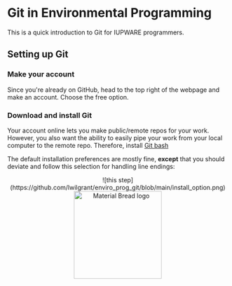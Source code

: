 # Git in Environmental Programming
This is a quick introduction to Git for IUPWARE programmers. 

## Setting up Git

### Make your account
Since you're already on GitHub, head to the top right of the webpage and make an account. Choose the free option.

### Download and install Git
Your account online lets you make public/remote repos for your work. However, you also want the ability to easily pipe your work from your local computer to the remote repo. Therefore, install [Git bash](https://git-scm.com/downloads)

The default installation preferences are mostly fine, **except** that you should deviate and follow this selection for handling line endings:

<p align="center">
![this step](https://github.com/lwilgrant/enviro_prog_git/blob/main/install_option.png)
<img width="200" src="[http://material-bread.org/logo-shadow.svg](https://github.com/lwilgrant/enviro_prog_git/blob/main/install_option.png)" alt="Material Bread logo">
</p>
